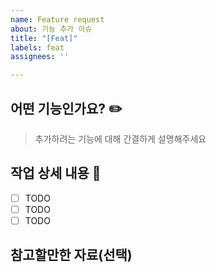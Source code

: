 ```yaml
---
name: Feature request
about: 기능 추가 이슈
title: "[Feat]"
labels: feat
assignees: ''

---
```


## 어떤 기능인가요? ✏️

> 추가하려는 기능에 대해 간결하게 설명해주세요

## 작업 상세 내용 🐢

- [ ] TODO
- [ ] TODO
- [ ] TODO

## 참고할만한 자료(선택)
